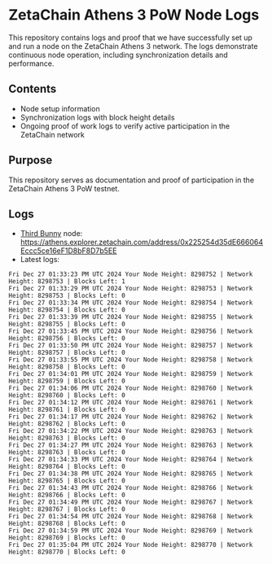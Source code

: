 # ZetaChain Athens 3 PoW Node Logs
This repository contains logs and proof that we have successfully set up and run a node on the ZetaChain Athens 3 network. The logs demonstrate continuous node operation, including synchronization details and performance.

## Contents
- Node setup information
- Synchronization logs with block height details
- Ongoing proof of work logs to verify active participation in the ZetaChain network

## Purpose
This repository serves as documentation and proof of participation in the ZetaChain Athens 3 PoW testnet.

## Logs

- [Third Bunny](https://thirdbunny.xyz/) node: https://athens.explorer.zetachain.com/address/0x225254d35dE666064Eccc5ce16eF1D8bF8D7b5EE
- Latest logs:
```
Fri Dec 27 01:33:23 PM UTC 2024 Your Node Height: 8298752 | Network Height: 8298753 | Blocks Left: 1
Fri Dec 27 01:33:29 PM UTC 2024 Your Node Height: 8298753 | Network Height: 8298753 | Blocks Left: 0
Fri Dec 27 01:33:34 PM UTC 2024 Your Node Height: 8298754 | Network Height: 8298754 | Blocks Left: 0
Fri Dec 27 01:33:39 PM UTC 2024 Your Node Height: 8298755 | Network Height: 8298755 | Blocks Left: 0
Fri Dec 27 01:33:45 PM UTC 2024 Your Node Height: 8298756 | Network Height: 8298756 | Blocks Left: 0
Fri Dec 27 01:33:50 PM UTC 2024 Your Node Height: 8298757 | Network Height: 8298757 | Blocks Left: 0
Fri Dec 27 01:33:55 PM UTC 2024 Your Node Height: 8298758 | Network Height: 8298758 | Blocks Left: 0
Fri Dec 27 01:34:01 PM UTC 2024 Your Node Height: 8298759 | Network Height: 8298759 | Blocks Left: 0
Fri Dec 27 01:34:06 PM UTC 2024 Your Node Height: 8298760 | Network Height: 8298760 | Blocks Left: 0
Fri Dec 27 01:34:12 PM UTC 2024 Your Node Height: 8298761 | Network Height: 8298761 | Blocks Left: 0
Fri Dec 27 01:34:17 PM UTC 2024 Your Node Height: 8298762 | Network Height: 8298762 | Blocks Left: 0
Fri Dec 27 01:34:22 PM UTC 2024 Your Node Height: 8298763 | Network Height: 8298763 | Blocks Left: 0
Fri Dec 27 01:34:27 PM UTC 2024 Your Node Height: 8298763 | Network Height: 8298763 | Blocks Left: 0
Fri Dec 27 01:34:33 PM UTC 2024 Your Node Height: 8298764 | Network Height: 8298764 | Blocks Left: 0
Fri Dec 27 01:34:38 PM UTC 2024 Your Node Height: 8298765 | Network Height: 8298765 | Blocks Left: 0
Fri Dec 27 01:34:43 PM UTC 2024 Your Node Height: 8298766 | Network Height: 8298766 | Blocks Left: 0
Fri Dec 27 01:34:49 PM UTC 2024 Your Node Height: 8298767 | Network Height: 8298767 | Blocks Left: 0
Fri Dec 27 01:34:54 PM UTC 2024 Your Node Height: 8298768 | Network Height: 8298768 | Blocks Left: 0
Fri Dec 27 01:34:59 PM UTC 2024 Your Node Height: 8298769 | Network Height: 8298769 | Blocks Left: 0
Fri Dec 27 01:35:04 PM UTC 2024 Your Node Height: 8298770 | Network Height: 8298770 | Blocks Left: 0
```
